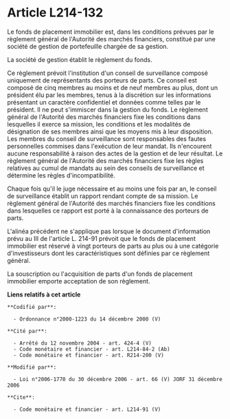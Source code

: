 # Article L214-132

Le fonds de placement immobilier est, dans les conditions prévues par le règlement général de l'Autorité des marchés
financiers, constitué par une société de gestion de portefeuille chargée de sa gestion.

La société de gestion établit le règlement du fonds.

Ce règlement prévoit l'institution d'un conseil de surveillance composé uniquement de représentants des porteurs de parts. Ce
conseil est composé de cinq membres au moins et de neuf membres au plus, dont un président élu par les membres, tenus à la
discrétion sur les informations présentant un caractère confidentiel et données comme telles par le président. Il ne peut
s'immiscer dans la gestion du fonds. Le règlement général de l'Autorité des marchés financiers fixe les conditions dans
lesquelles il exerce sa mission, les conditions et les modalités de désignation de ses membres ainsi que les moyens mis à
leur disposition. Les membres du conseil de surveillance sont responsables des fautes personnelles commises dans l'exécution
de leur mandat. Ils n'encourent aucune responsabilité à raison des actes de la gestion et de leur résultat. Le règlement
général de l'Autorité des marchés financiers fixe les règles relatives au cumul de mandats au sein des conseils de
surveillance et détermine les règles d'incompatibilité.

Chaque fois qu'il le juge nécessaire et au moins une fois par an, le conseil de surveillance établit un rapport rendant
compte de sa mission. Le règlement général de l'Autorité des marchés financiers fixe les conditions dans lesquelles ce
rapport est porté à la connaissance des porteurs de parts.

L'alinéa précédent ne s'applique pas lorsque le document d'information prévu au III de l'article L. 214-91 prévoit que le
fonds de placement immobilier est réservé à vingt porteurs de parts au plus ou à une catégorie d'investisseurs dont les
caractéristiques sont définies par ce règlement général.

La souscription ou l'acquisition de parts d'un fonds de placement immobilier emporte acceptation de son règlement.

**Liens relatifs à cet article**

	**Codifié par**:

	  - Ordonnance n°2000-1223 du 14 décembre 2000 (V)

	**Cité par**:

	  - Arrêté du 12 novembre 2004 - art. 424-4 (V)
	  - Code monétaire et financier - art. L214-84-2 (Ab)
	  - Code monétaire et financier - art. R214-200 (V)

	**Modifié par**:

	  - Loi n°2006-1770 du 30 décembre 2006 - art. 66 (V) JORF 31 décembre 2006

	**Cite**:

	  - Code monétaire et financier - art. L214-91 (V)

